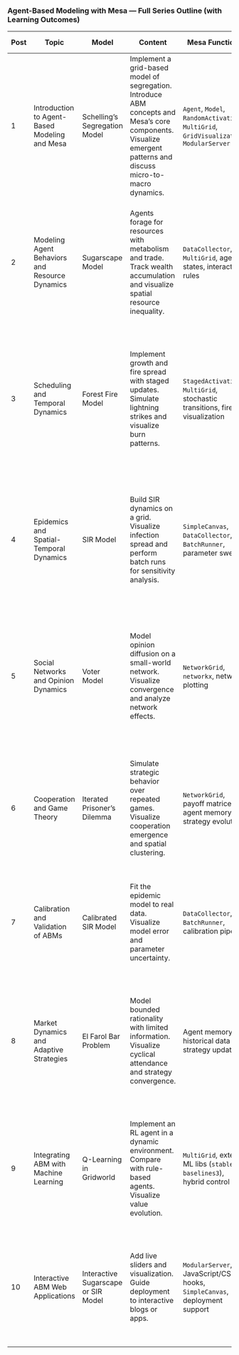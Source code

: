  

###  Agent-Based Modeling with Mesa — Full Series Outline (with Learning Outcomes)

| Post | Topic                                          | Model                               | Content                                                                                                                                                          | Mesa Functions                                                                          | Learning Outcomes                                                                                                                                                      |
| ---- | ---------------------------------------------- | ----------------------------------- | ---------------------------------------------------------------------------------------------------------------------------------------------------------------- | --------------------------------------------------------------------------------------- | ---------------------------------------------------------------------------------------------------------------------------------------------------------------------- |
| 1    | Introduction to Agent-Based Modeling and Mesa  | Schelling’s Segregation Model       | Implement a grid-based model of segregation. Introduce ABM concepts and Mesa’s core components. Visualize emergent patterns and discuss micro-to-macro dynamics. | `Agent`, `Model`, `RandomActivation`, `MultiGrid`, `GridVisualization`, `ModularServer` | Understand core ABM concepts and Mesa architecture. Create a basic agent model with visual output. Interpret emergent patterns from simple rules.                      |
| 2    | Modeling Agent Behaviors and Resource Dynamics | Sugarscape Model                    | Agents forage for resources with metabolism and trade. Track wealth accumulation and visualize spatial resource inequality.                                      | `DataCollector`, `MultiGrid`, agent states, interaction rules                           | Define complex agent attributes and behaviors. Model local interactions and resource dynamics. Analyze inequality and emergent economic patterns.                      |
| 3    | Scheduling and Temporal Dynamics               | Forest Fire Model                   | Implement growth and fire spread with staged updates. Simulate lightning strikes and visualize burn patterns.                                                    | `StagedActivation`, `MultiGrid`, stochastic transitions, fire visualization             | Use advanced schedulers and simulate multi-phase dynamics. Understand the role of randomness and temporal rules. Visualize and interpret spatial-temporal propagation. |
| 4    | Epidemics and Spatial-Temporal Dynamics        | SIR Model                           | Build SIR dynamics on a grid. Visualize infection spread and perform batch runs for sensitivity analysis.                                                        | `SimpleCanvas`, `DataCollector`, `BatchRunner`, parameter sweeps                        | Implement epidemic spread with state transitions. Conduct parameter sweeps and visualize results. Analyze model sensitivity to key assumptions.                        |
| 5    | Social Networks and Opinion Dynamics           | Voter Model                         | Model opinion diffusion on a small-world network. Visualize convergence and analyze network effects.                                                             | `NetworkGrid`, `networkx`, network plotting                                             | Simulate opinion dynamics on complex networks. Understand network structures and their behavioral impacts. Visualize opinion clusters and consensus.                   |
| 6    | Cooperation and Game Theory                    | Iterated Prisoner’s Dilemma         | Simulate strategic behavior over repeated games. Visualize cooperation emergence and spatial clustering.                                                         | `NetworkGrid`, payoff matrices, agent memory, strategy evolution                        | Implement adaptive strategies in repeated games. Track strategic shifts and cooperation patterns. Explore how structure shapes emergent behavior.                      |
| 7    | Calibration and Validation of ABMs             | Calibrated SIR Model                | Fit the epidemic model to real data. Visualize model error and parameter uncertainty.                                                                            | `DataCollector`, `BatchRunner`, calibration pipeline                                    | Calibrate ABMs using empirical data. Assess goodness-of-fit and uncertainty. Validate simulations against real-world trends.                                           |
| 8    | Market Dynamics and Adaptive Strategies        | El Farol Bar Problem                | Model bounded rationality with limited information. Visualize cyclical attendance and strategy convergence.                                                      | Agent memory, historical data use, strategy updating                                    | Simulate learning and coordination in agent populations. Model adaptive decision-making with feedback. Interpret dynamics of limited-resource games.                   |
| 9    | Integrating ABM with Machine Learning          | Q-Learning in Gridworld             | Implement an RL agent in a dynamic environment. Compare with rule-based agents. Visualize value evolution.                                                       | `MultiGrid`, external ML libs (`stable-baselines3`), hybrid control                     | Integrate ABM with reinforcement learning. Compare learning vs. hardcoded strategies. Visualize learning progression and policy improvement.                           |
| 10   | Interactive ABM Web Applications               | Interactive Sugarscape or SIR Model | Add live sliders and visualization. Guide deployment to interactive blogs or apps.                                                                               | `ModularServer`, JavaScript/CSS hooks, `SimpleCanvas`, deployment support               | Build interactive simulation interfaces. Enable real-time parameter control. Deploy and embed simulations for user exploration.                                        |


